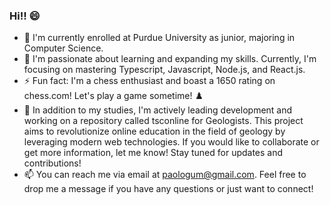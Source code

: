 ### Hi!! 😄

- 🎒 I'm currently enrolled at Purdue University as junior, majoring in Computer Science.
- 🌱 I'm passionate about learning and expanding my skills. Currently, I'm focusing on mastering Typescript, Javascript, Node.js, and React.js.
- ⚡ Fun fact: I'm a chess enthusiast and boast a 1650 rating on chess.com! Let's play a game sometime! ♟️
- 👯 In addition to my studies, I'm actively leading development and working on a repository called tsconline for Geologists. This project aims to revolutionize online education in the field of geology by leveraging modern web technologies. If you would like to collaborate or get more information, let me know! Stay tuned for updates and contributions!
- 📫 You can reach me via email at paologum@gmail.com. Feel free to drop me a message if you have any questions or just want to connect!
<!--
**paologum/paologum** is a ✨ _special_ ✨ repository because its `README.md` (this file) appears on your GitHub profile.

Here are some ideas to get you started:

- 🔭 I’m currently working on ...
- 🌱 I’m currently learning ...
- 👯 I’m looking to collaborate on ...
- 🤔 I’m looking for help with ...
- 💬 Ask me about ...
- 📫 How to reach me: ...
- 😄 Pronouns: ...
- ⚡ Fun fact: ...
-->

